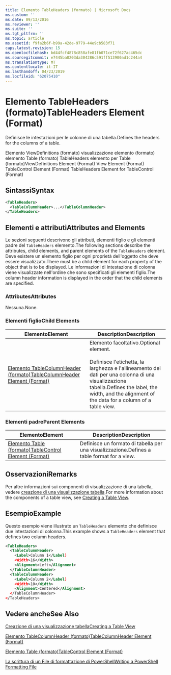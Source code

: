 ```yaml
---
title: Elemento TableHeaders (formato) | Microsoft Docs
ms.custom: ''
ms.date: 09/13/2016
ms.reviewer: ''
ms.suite: ''
ms.tgt_pltfrm: ''
ms.topic: article
ms.assetid: f9fa2b6f-b99a-42de-9779-44e9cb583f71
caps.latest.revision: 15
ms.openlocfilehash: bd44fcf4878c858afe81fb071ce72f627ac465dc
ms.sourcegitcommit: e7445ba8203da304286c591ff513900ad1c244a4
ms.translationtype: MT
ms.contentlocale: it-IT
ms.lasthandoff: 04/23/2019
ms.locfileid: "62075410"
---
```

# <a name="tableheaders-element-format"></a><span data-ttu-id="4956d-102">Elemento TableHeaders (formato)</span><span class="sxs-lookup"><span data-stu-id="4956d-102">TableHeaders Element (Format)</span></span>

<span data-ttu-id="4956d-103">Definisce le intestazioni per le colonne di una tabella.</span><span class="sxs-lookup"><span data-stu-id="4956d-103">Defines the headers for the columns of a table.</span></span>

<span data-ttu-id="4956d-104">Elemento ViewDefinitions (formato) visualizzazione elemento (formato) elemento Table (formato) TableHeaders elemento per Table (formato)</span><span class="sxs-lookup"><span data-stu-id="4956d-104">ViewDefinitions Element (Format) View Element (Format) TableControl Element (Format) TableHeaders Element for TableControl (Format)</span></span>

## <a name="syntax"></a><span data-ttu-id="4956d-105">Sintassi</span><span class="sxs-lookup"><span data-stu-id="4956d-105">Syntax</span></span>

```xml
<TableHeaders>
  <TableColumnHeader>...</TableColumnHeader>
</TableHeaders>

```

## <a name="attributes-and-elements"></a><span data-ttu-id="4956d-106">Elementi e attributi</span><span class="sxs-lookup"><span data-stu-id="4956d-106">Attributes and Elements</span></span>

<span data-ttu-id="4956d-107">Le sezioni seguenti descrivono gli attributi, elementi figlio e gli elementi padre del `TableHeaders` elemento.</span><span class="sxs-lookup"><span data-stu-id="4956d-107">The following sections describe the attributes, child elements, and parent elements of the `TableHeaders` element.</span></span> <span data-ttu-id="4956d-108">Deve esistere un elemento figlio per ogni proprietà dell'oggetto che deve essere visualizzato.</span><span class="sxs-lookup"><span data-stu-id="4956d-108">There must be a child element for each property of the object that is to be displayed.</span></span> <span data-ttu-id="4956d-109">Le informazioni di intestazione di colonna viene visualizzate nell'ordine che sono specificati gli elementi figlio.</span><span class="sxs-lookup"><span data-stu-id="4956d-109">The column header information is displayed in the order that the child elements are specified.</span></span>

### <a name="attributes"></a><span data-ttu-id="4956d-110">Attributes</span><span class="sxs-lookup"><span data-stu-id="4956d-110">Attributes</span></span>

<span data-ttu-id="4956d-111">Nessuna.</span><span class="sxs-lookup"><span data-stu-id="4956d-111">None.</span></span>

### <a name="child-elements"></a><span data-ttu-id="4956d-112">Elementi figlio</span><span class="sxs-lookup"><span data-stu-id="4956d-112">Child Elements</span></span>

|<span data-ttu-id="4956d-113">Elemento</span><span class="sxs-lookup"><span data-stu-id="4956d-113">Element</span></span>|<span data-ttu-id="4956d-114">Description</span><span class="sxs-lookup"><span data-stu-id="4956d-114">Description</span></span>|
|-------------|-----------------|
|[<span data-ttu-id="4956d-115">Elemento TableColumnHeader (formato)</span><span class="sxs-lookup"><span data-stu-id="4956d-115">TableColumnHeader Element (Format)</span></span>](./tablecolumnheader-element-format.md)|<span data-ttu-id="4956d-116">Elemento facoltativo.</span><span class="sxs-lookup"><span data-stu-id="4956d-116">Optional element.</span></span><br /><br /> <span data-ttu-id="4956d-117">Definisce l'etichetta, la larghezza e l'allineamento dei dati per una colonna di una visualizzazione tabella.</span><span class="sxs-lookup"><span data-stu-id="4956d-117">Defines the label, the width, and the alignment of the data for a column of a table view.</span></span>|

### <a name="parent-elements"></a><span data-ttu-id="4956d-118">Elementi padre</span><span class="sxs-lookup"><span data-stu-id="4956d-118">Parent Elements</span></span>

|<span data-ttu-id="4956d-119">Elemento</span><span class="sxs-lookup"><span data-stu-id="4956d-119">Element</span></span>|<span data-ttu-id="4956d-120">Description</span><span class="sxs-lookup"><span data-stu-id="4956d-120">Description</span></span>|
|-------------|-----------------|
|[<span data-ttu-id="4956d-121">Elemento Table (formato)</span><span class="sxs-lookup"><span data-stu-id="4956d-121">TableControl Element (Format)</span></span>](./tablecontrol-element-format.md)|<span data-ttu-id="4956d-122">Definisce un formato di tabella per una visualizzazione.</span><span class="sxs-lookup"><span data-stu-id="4956d-122">Defines a table format for a view.</span></span>|

## <a name="remarks"></a><span data-ttu-id="4956d-123">Osservazioni</span><span class="sxs-lookup"><span data-stu-id="4956d-123">Remarks</span></span>

<span data-ttu-id="4956d-124">Per altre informazioni sui componenti di visualizzazione di una tabella, vedere [creazione di una visualizzazione tabella](./creating-a-table-view.md).</span><span class="sxs-lookup"><span data-stu-id="4956d-124">For more information about the components of a table view, see [Creating a Table View](./creating-a-table-view.md).</span></span>

## <a name="example"></a><span data-ttu-id="4956d-125">Esempio</span><span class="sxs-lookup"><span data-stu-id="4956d-125">Example</span></span>

<span data-ttu-id="4956d-126">Questo esempio viene illustrato un `TableHeaders` elemento che definisce due intestazioni di colonna.</span><span class="sxs-lookup"><span data-stu-id="4956d-126">This example shows a `TableHeaders` element that defines two column headers.</span></span>

```xml
<TableHeaders>
  <TableColumnHeader>
    <Label>Column 1</Label)
    <Width>16</Width>
    <Alignment>Left</Alignment>
  </TableColumnHeader>
  <TableColumnHeader>
    <Label>Column 2</Label)
    <Width>10</Width>
    <Alignment>Centered</Alignment>
  </TableColumnHeader>
</TableHeaders>
```

## <a name="see-also"></a><span data-ttu-id="4956d-127">Vedere anche</span><span class="sxs-lookup"><span data-stu-id="4956d-127">See Also</span></span>

[<span data-ttu-id="4956d-128">Creazione di una visualizzazione tabella</span><span class="sxs-lookup"><span data-stu-id="4956d-128">Creating a Table View</span></span>](./creating-a-table-view.md)

[<span data-ttu-id="4956d-129">Elemento TableColumnHeader (formato)</span><span class="sxs-lookup"><span data-stu-id="4956d-129">TableColumnHeader Element (Format)</span></span>](./tablecolumnheader-element-format.md)

[<span data-ttu-id="4956d-130">Elemento Table (formato)</span><span class="sxs-lookup"><span data-stu-id="4956d-130">TableControl Element (Format)</span></span>](./tablecontrol-element-format.md)

[<span data-ttu-id="4956d-131">La scrittura di un File di formattazione di PowerShell</span><span class="sxs-lookup"><span data-stu-id="4956d-131">Writing a PowerShell Formatting File</span></span>](./writing-a-powershell-formatting-file.md)
